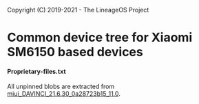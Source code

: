 Copyright (C) 2019-2021 - The LineageOS Project

Common device tree for Xiaomi SM6150 based devices
==============

#### Proprietary-files.txt
All unpinned blobs are extracted from [miui_DAVINCI_21.6.30_0a28723b15_11.0](https://bigota.d.miui.com/21.6.30/miui_DAVINCI_21.6.30_0a28723b15_11.0.zip).
